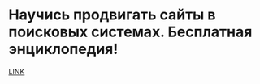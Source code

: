 # Научись продвигать сайты в поисковых системах. Бесплатная энциклопедия! 



[LINK](https://varlamov.ru/567549.html)